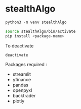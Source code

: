 # stealthAlgo

```python
python3 -m venv stealthAlgo
```

```bash
source stealthAlgo/bin/activate
pip install <package-name>
```

To deactivate

```bash
deactivate
```

Packages required :

- streamlit
- yfinance
- pandas
- openpyxl
- backtrader
- plotly
